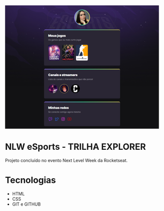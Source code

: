 ![preview](./.github/preview.png)
# NLW eSports - TRILHA EXPLORER

Projeto concluído no evento Next Level Week da Rocketseat.

# Tecnologias

- HTML
- CSS
- GIT e GITHUB
